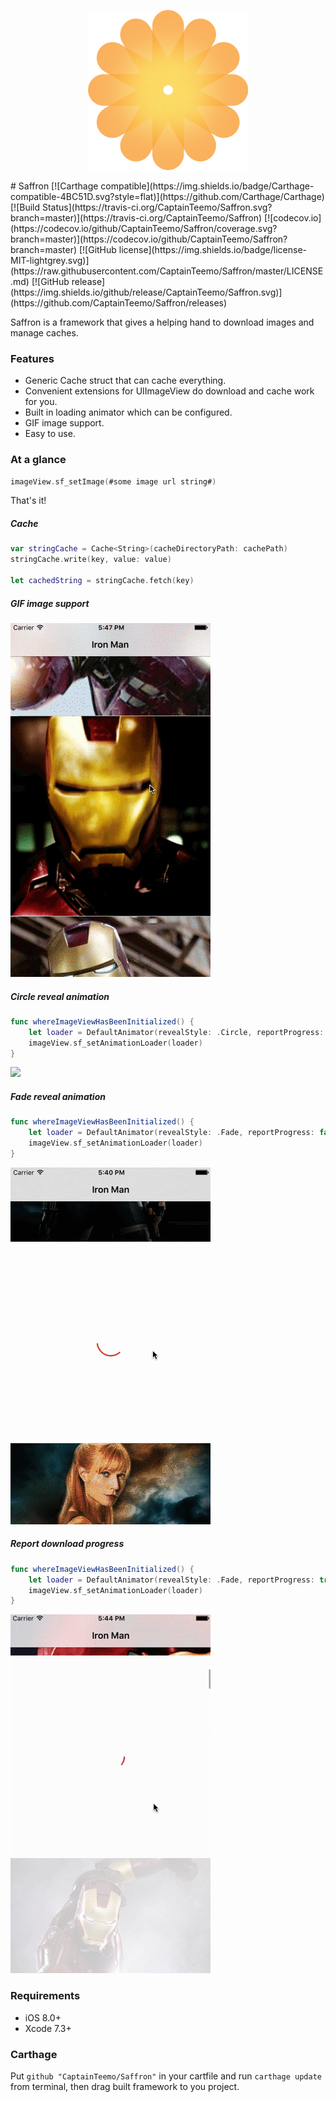 <p align="center">
  <img src="logo.png">
</p>
# Saffron
[![Carthage compatible](https://img.shields.io/badge/Carthage-compatible-4BC51D.svg?style=flat)](https://github.com/Carthage/Carthage)
[![Build Status](https://travis-ci.org/CaptainTeemo/Saffron.svg?branch=master)](https://travis-ci.org/CaptainTeemo/Saffron)
[![codecov.io](https://codecov.io/github/CaptainTeemo/Saffron/coverage.svg?branch=master)](https://codecov.io/github/CaptainTeemo/Saffron?branch=master)
[![GitHub license](https://img.shields.io/badge/license-MIT-lightgrey.svg)](https://raw.githubusercontent.com/CaptainTeemo/Saffron/master/LICENSE.md)
[![GitHub release](https://img.shields.io/github/release/CaptainTeemo/Saffron.svg)](https://github.com/CaptainTeemo/Saffron/releases)

Saffron is a framework that gives a helping hand to download images and manage caches.

### Features
* Generic Cache struct that can cache everything.
* Convenient extensions for UIImageView do download and cache work for you.
* Built in loading animator which can be configured.
* GIF image support.
* Easy to use.

### At a glance
```swift
imageView.sf_setImage(#some image url string#)
```
That's it!

##### Cache
```swift
var stringCache = Cache<String>(cacheDirectoryPath: cachePath)
stringCache.write(key, value: value)

let cachedString = stringCache.fetch(key)
```


##### GIF image support
![](demo_gif.gif)


##### Circle reveal animation
```swift
func whereImageViewHasBeenInitialized() {
    let loader = DefaultAnimator(revealStyle: .Circle, reportProgress: false)
    imageView.sf_setAnimationLoader(loader)
}
```
![](demo_reveal.gif)


##### Fade reveal animation
```swift
func whereImageViewHasBeenInitialized() {
    let loader = DefaultAnimator(revealStyle: .Fade, reportProgress: false)
    imageView.sf_setAnimationLoader(loader)
}
```
![](demo_fade.gif)


##### Report download progress
```swift
func whereImageViewHasBeenInitialized() {
    let loader = DefaultAnimator(revealStyle: .Fade, reportProgress: true)
    imageView.sf_setAnimationLoader(loader)
}
```
![](demo_progress.gif)


### Requirements
* iOS 8.0+
* Xcode 7.3+

### Carthage
Put `github "CaptainTeemo/Saffron"` in your cartfile and run `carthage update` from terminal, then drag built framework to you project.
